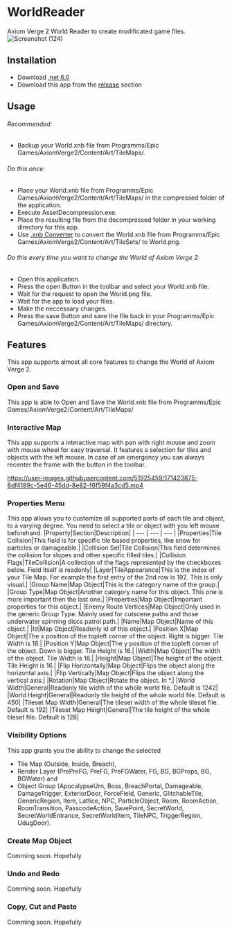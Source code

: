 # WorldReader
Axiom Verge 2 World Reader to create modificated game files.
![Screenshot (124)](https://user-images.githubusercontent.com/51925459/171414361-7bc54cb9-4be9-41f4-befe-5d481005ffe6.png)

## Installation
- Download [.net 6.0](https://dotnet.microsoft.com/en-us/download)
- Download this app from the [release](https://github.com/MaragonMH/WorldReader/releases) section

## Usage
###### Recommended:
- Backup your World.xnb file from Programms/Epic Games/AxiomVerge2/Content/Art/TileMaps/.

###### Do this once:
- Place your World.xnb file from Programms/Epic Games/AxiomVerge2/Content/Art/TileMaps/ in the compressed folder of the application.
- Execute AssetDecompression.exe.
- Place the resulting file from the decompressed folder in your working directory for this app.
- Use [.xnb Converter](https://lybell-art.github.io/xnb-js/) to convert the World.xnb file from Programms/Epic Games/AxiomVerge2/Content/Art/TileSets/ to World.png.

###### Do this every time you want to change the World of Axiom Verge 2:
- Open this application.
- Press the open Button in the toolbar and select your World.xnb file.
- Wait for the request to open the World.png file.
- Wait for the app to load your files.
- Make the neccessary changes.
- Press the save Button and save the file back in your Programms/Epic Games/AxiomVerge2/Content/Art/TileMaps/ directory.

## Features
This app supports almost all core features to change the World of Axiom Verge 2.

### Open and Save 
This app is able to Open and Save the World.xnb file from Programms/Epic Games/AxiomVerge2/Content/Art/TileMaps/ 

### Interactive Map
This app supports a interactive map with pan with right mouse and zoom with mouse wheel for easy traversal. 
It features a selection for tiles and objects with the left mouse.
In case of an emergency you can always recenter the frame with the button in the toolbar.

https://user-images.githubusercontent.com/51925459/171423875-8df4189c-5e46-45dd-8e82-f6f59f4a3cd5.mp4

### Properties Menu
This app allows you to customize all supported parts of each tile and object, to a varying degree.
You need to select a tile or object with you left mouse beforehand.
|Property|Section|Description|
| --- | --- | --- |
|Properties|Tile Collision|This field is for specific tile based properties, like snow for particles or damageable.|
|Collision Set|Tile Collision|This field determines the collision for slopes and other specific filled tiles.|
|Collision Flags|TileCollision|A collection of the flags represented by the checkboxes below. Field itself is readonly|
|Layer|TileAppearance|This is the index of your Tile Map. For example the first entry of the 2nd row is 192. This is only visual.|
|Group Name|Map Object|This is the category name of the group.|
|Group Type|Map Object|Another category name for this object. This one is more important then the last one.|
|Properties|Map Object|Important properties for this object.|
|Enemy Route Vertices|Map Object|Only used in the generic Group Type. Mainly used for cutscene paths and those underwater spinning discs patrol path.| 
|Name|Map Object|Name of this object.|
|Id|Map Object|Readonly id of this object.|
|Position X|Map Object|The x position of the topleft corner of the object. Right is bigger. Tile Width is 16.|
|Position Y|Map Object|The y position of the topleft corner of the object. Down is bigger. Tile Height is 16.|
|Width|Map Object|The width of the object. Tile Width is 16.|
|Height|Map Object|The height of the object. Tile Height is 16.|
|Flip Horizontally|Map Object|Flips the object along the horizontal axis.|
|Flip Vertically|Map Object|Flips the object along the vertical axis.|
|Rotation|Map Object|Rotate the object. In °.|
|World Width|General|Readonly tile width of the whole world file. Default is 1242|
|World Height|General|Readonly tile height of the whole world file. Default is 450|
|Tileset Map Width|General|The tileset width of the whole tileset file. Default is 192|
|Tileset Map Height|General|The tile height of the whole tileset file. Default is 128|

### Visibility Options
This app grants you the ability to change the selected 
- Tile Map (Outside, Inside, Breach), 
- Render Layer (PrePreFG, PreFG, PreFGWater, FG, BG, BGProps, BG, BGWater) and
- Object Group (ApocalypseUrn, Boss, BreachPortal, Damageable, DamageTrigger, ExteriorDoor, ForceField, Generic, GlitchableTile,  GenericRegion, Item, Lattice, NPC, ParticleObject, Room, RoomAction, RoomTransition, PasscodeAction, SavePoint, SecretWorld, SecretWorldEntrance, SecretWorldItem, TileNPC, TriggerRegion, UdugDoor).
  
### Create Map Object
Comming soon. Hopefully

### Undo and Redo
Comming soon. Hopefully

### Copy, Cut and Paste
Comming soon. Hopefully

